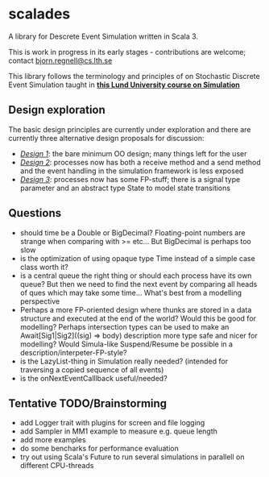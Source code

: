 # scalades
A library for Descrete Event Simulation written in Scala 3.

This is work in progress in its early stages - contributions are welcome; contact bjorn.regnell@cs.lth.se 

This library follows the terminology and principles of on Stochastic Discrete Event Simulation taught in [**this Lund University course on Simulation**](https://www.eit.lth.se/index.php?ciuid=1298&coursepage=9535)  

## Design exploration

The basic design principles are currently under exploration and there are currently three alternative design proposals for discussion:

* [*Design 1*](https://github.com/lunduniversity/scalades/tree/main/design1/src/main/scala/scalades): the bare minimum OO design; many things left for the user
* [*Design 2*](https://github.com/lunduniversity/scalades/tree/main/design2/src/main/scala/scalades): processes now has both a receive method and a send method and the event handling in the simulation framework is less exposed
* [*Design 3*](https://github.com/lunduniversity/scalades/tree/main/design3/src/main/scala/scalades): processes now has some FP-stuff; there is a signal type parameter and an abstract type State to model state transitions


## Questions

* should time be a Double or BigDecimal? Floating-point numbers are strange when comparing with >= etc... But BigDecimal is perhaps too slow
* is the optimization of using opaque type Time instead of a simple case class worth it?
* is a central queue the right thing or should each process have its own queue? But then we need to find the next event by comparing all heads of ques which may take some time...  What's best from a modelling perspective
* Perhaps a more FP-oriented design where thunks are stored in a data structure and executed at the end of the world? Would this be good for modelling? Perhaps intersection types can be used to make an Await[Sig1|Sig2]((sig) => body) description more type safe and nicer for modelling? Would Simula-like Suspend/Resume be possible in a description/interpeter-FP-style?
* is the LazyList-thing in Simulation really needed? (intended for traversing a copied sequence of all events)
* is the onNextEventCalllback useful/needed?

## Tentative TODO/Brainstorming

* add Logger trait with plugins for screen and file logging
* add Sampler in MM1 example to measure e.g. queue length
* add more examples
* do some bencharks for performance evaluation
* try out using Scala's Future to run several simulations in parallell on different CPU-threads
